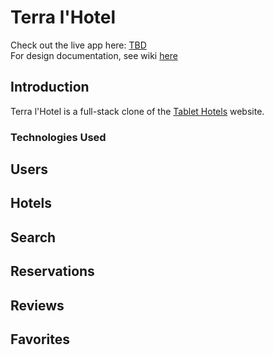 # Terra l'Hotel
Check out the live app here: [TBD](http://github.com/vh71886/TerraLHotel) \
For design documentation, see wiki [here](https://github.com/vh71886/TerraLHotel/wiki)

## Introduction
Terra l'Hotel is a full-stack clone of the [Tablet Hotels](http://www.tablethotels.com) website. 

### Technologies Used

## Users

## Hotels

## Search

## Reservations

## Reviews

## Favorites
